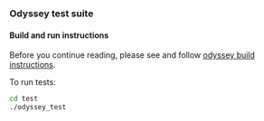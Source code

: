 ### Odyssey test suite

#### Build and run instructions
  Before you continue reading, please see and follow [odyssey build instructions](../README.md#Build-instructions).
    
  To run tests:
  ```sh
  cd test
  ./odyssey_test
  ```
